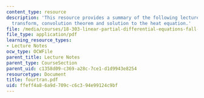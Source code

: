 ```yaml
---
content_type: resource
description: 'This resource provides a summary of the following lecture topics: fourier
  transform, convolution theorem and solution to the heat equation.'
file: /media/courses/18-303-linear-partial-differential-equations-fall-2006/ffeff4a86a9d709cc6c394e99124c9bf_fourtran.pdf
file_type: application/pdf
learning_resource_types:
- Lecture Notes
ocw_type: OCWFile
parent_title: Lecture Notes
parent_type: CourseSection
parent_uid: c1358d09-c369-a28c-7ce1-d1d9943e8254
resourcetype: Document
title: fourtran.pdf
uid: ffeff4a8-6a9d-709c-c6c3-94e99124c9bf
---
```

